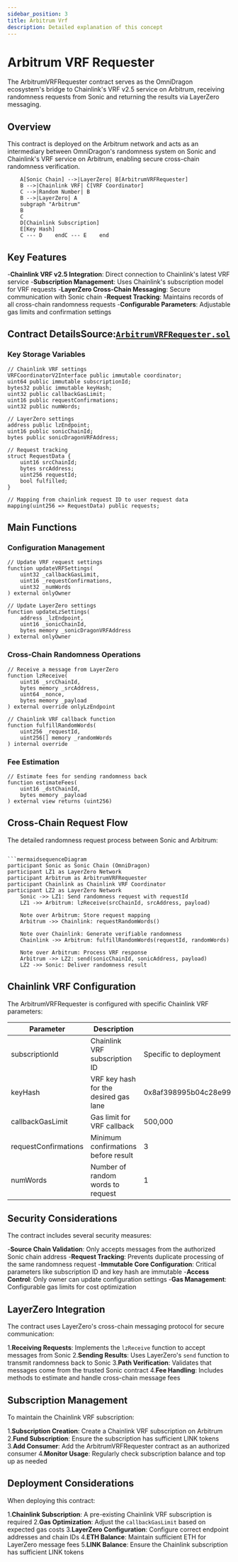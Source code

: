 ```yaml
---
sidebar_position: 3
title: Arbitrum Vrf
description: Detailed explanation of this concept
---
```


# Arbitrum VRF Requester

The ArbitrumVRFRequester contract serves as the OmniDragon ecosystem's bridge to Chainlink's VRF v2.5 service on Arbitrum, receiving randomness requests from Sonic and returning the results via LayerZero messaging.

## Overview

This contract is deployed on the Arbitrum network and acts as an intermediary between OmniDragon's randomness system on Sonic and Chainlink's VRF service on Arbitrum, enabling secure cross-chain randomness verification.

```mermaidflowchart LR
    A[Sonic Chain] -->|LayerZero| B[ArbitrumVRFRequester]
    B -->|Chainlink VRF| C[VRF Coordinator]
    C -->|Random Number| B
    B -->|LayerZero| A
    subgraph "Arbitrum"
    B
    C
    D[Chainlink Subscription]
    E[Key Hash]
    C --- D    endC --- E    end
```

## Key Features

-**Chainlink VRF v2.5 Integration**: Direct connection to Chainlink's latest VRF service
-**Subscription Management**: Uses Chainlink's subscription model for VRF requests
-**LayerZero Cross-Chain Messaging**: Secure communication with Sonic chain
-**Request Tracking**: Maintains records of all cross-chain randomness requests
-**Configurable Parameters**: Adjustable gas limits and confirmation settings

## Contract Details**Source:**[`ArbitrumVRFRequester.sol`](https://github.com/wenakita/OmniDragon/blob/main/contracts/chainlink/ArbitrumVRFRequester.sol)

### Key Storage Variables

```solidity
// Chainlink VRF settings
VRFCoordinatorV2Interface public immutable coordinator;
uint64 public immutable subscriptionId;
bytes32 public immutable keyHash;
uint32 public callbackGasLimit;
uint16 public requestConfirmations;
uint32 public numWords;

// LayerZero settings
address public lzEndpoint;
uint16 public sonicChainId;
bytes public sonicDragonVRFAddress;

// Request tracking
struct RequestData {
    uint16 srcChainId;
    bytes srcAddress;
    uint256 requestId;
    bool fulfilled;
}

// Mapping from chainlink request ID to user request data
mapping(uint256 => RequestData) public requests;
```

## Main Functions

### Configuration Management

```solidity
// Update VRF request settings
function updateVRFSettings(
    uint32 _callbackGasLimit,
    uint16 _requestConfirmations,
    uint32 _numWords
) external onlyOwner

// Update LayerZero settings
function updateLzSettings(
    address _lzEndpoint,
    uint16 _sonicChainId,
    bytes memory _sonicDragonVRFAddress
) external onlyOwner
```

### Cross-Chain Randomness Operations

```solidity
// Receive a message from LayerZero
function lzReceive(
    uint16 _srcChainId,
    bytes memory _srcAddress,
    uint64 _nonce,
    bytes memory _payload
) external override onlyLzEndpoint

// Chainlink VRF callback function
function fulfillRandomWords(
    uint256 _requestId,
    uint256[] memory _randomWords
) internal override
```

### Fee Estimation

```solidity
// Estimate fees for sending randomness back
function estimateFees(
    uint16 _dstChainId,
    bytes memory _payload
) external view returns (uint256)
```

## Cross-Chain Request Flow

The detailed randomness request process between Sonic and Arbitrum:
```

```mermaidsequenceDiagram
participant Sonic as Sonic Chain (OmniDragon)
participant LZ1 as LayerZero Network
participant Arbitrum as ArbitrumVRFRequester
participant Chainlink as Chainlink VRF Coordinator
participant LZ2 as LayerZero Network
    Sonic ->> LZ1: Send randomness request with requestId
    LZ1 ->> Arbitrum: lzReceive(srcChainId, srcAddress, payload)

    Note over Arbitrum: Store request mapping
    Arbitrum ->> Chainlink: requestRandomWords()

    Note over Chainlink: Generate verifiable randomness
    Chainlink ->> Arbitrum: fulfillRandomWords(requestId, randomWords)

    Note over Arbitrum: Process VRF response
    Arbitrum ->> LZ2: send(sonicChainId, sonicAddress, payload)
    LZ2 ->> Sonic: Deliver randomness result
```

## Chainlink VRF Configuration

The ArbitrumVRFRequester is configured with specific Chainlink VRF parameters:

| Parameter | Description | Typical Value |
|-----------|-------------|---------------|
| subscriptionId | Chainlink VRF subscription ID | Specific to deployment |
| keyHash | VRF key hash for the desired gas lane | 0x8af398995b04c28e9951adb9721ef74c74f93e6a478f39e7e0777be13527e7ef |
| callbackGasLimit | Gas limit for VRF callback | 500,000 |
| requestConfirmations | Minimum confirmations before result | 3 |
| numWords | Number of random words to request | 1 |

## Security Considerations

The contract includes several security measures:

-**Source Chain Validation**: Only accepts messages from the authorized Sonic chain address
-**Request Tracking**: Prevents duplicate processing of the same randomness request
-**Immutable Core Configuration**: Critical parameters like subscription ID and key hash are immutable
-**Access Control**: Only owner can update configuration settings
-**Gas Management**: Configurable gas limits for cost optimization

## LayerZero Integration

The contract uses LayerZero's cross-chain messaging protocol for secure communication:

1.**Receiving Requests**: Implements the `lzReceive` function to accept messages from Sonic
2.**Sending Results**: Uses LayerZero's `send` function to transmit randomness back to Sonic
3.**Path Verification**: Validates that messages come from the trusted Sonic contract
4.**Fee Handling**: Includes methods to estimate and handle cross-chain message fees

## Subscription Management

To maintain the Chainlink VRF subscription:

1.**Subscription Creation**: Create a Chainlink VRF subscription on Arbitrum
2.**Fund Subscription**: Ensure the subscription has sufficient LINK tokens
3.**Add Consumer**: Add the ArbitrumVRFRequester contract as an authorized consumer
4.**Monitor Usage**: Regularly check subscription balance and top up as needed

## Deployment Considerations

When deploying this contract:

1.**Chainlink Subscription**: A pre-existing Chainlink VRF subscription is required
2.**Gas Optimization**: Adjust the `callbackGasLimit` based on expected gas costs
3.**LayerZero Configuration**: Configure correct endpoint addresses and chain IDs
4.**ETH Balance**: Maintain sufficient ETH for LayerZero message fees
5.**LINK Balance**: Ensure the Chainlink subscription has sufficient LINK tokens
